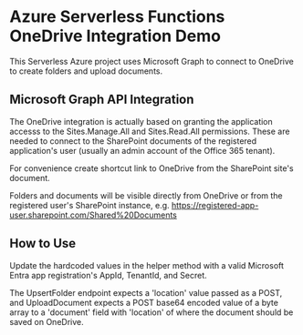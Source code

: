# Azure Serverless Functions OneDrive Integration Demo

This Serverless Azure project uses Microsoft Graph to connect to OneDrive to create folders and upload documents. 

## Microsoft Graph API Integration

The OneDrive integration is actually based on granting the application accesss to the Sites.Manage.All and Sites.Read.All permissions. These are needed to connect to the SharePoint documents of the registered application's user (usually an admin account of the Office 365 tenant). 

For convenience create shortcut link to OneDrive from the SharePoint site's document.

Folders and documents will be visible directly from OneDrive or from the registered user's SharePoint instance, e.g. https://registered-app-user.sharepoint.com/Shared%20Documents

## How to Use

Update the hardcoded values in the helper method with a valid Microsoft Entra app registration's AppId, TenantId, and Secret. 

The UpsertFolder endpoint expects a 'location' value passed as a POST, and UploadDocument expects a POST base64 encoded value of a byte array to a 'document' field with 'location' of where the document should be saved on OneDrive.

